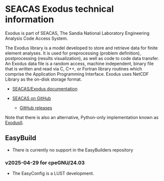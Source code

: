 # SEACAS Exodus technical information

Exodus is part of SEACAS, The Sandia National Laboratory Engineering Analysis Code 
Access System.

The Exodus library is a model developed to store and retrieve data for finite element analyses. 
It is used for preprocessing (problem definition), postprocessing (results visualization), 
as well as code to code data transfer. An Exodus data file is a random access, machine independent, 
binary file that is written and read via C, C++, or Fortran library routines which comprise the 
Application Programming Interface. Exodus uses NetCDF Library as the on-disk storage format.

-   [SEACAS/Exodus documentation](https://sandialabs.github.io/seacas-docs/sphinx/html/index.html)

-   [SEACAS on GitHub](https://github.com/sandialabs/seacas/)

    -   [GitHub releases](https://github.com/sandialabs/seacas/releases)
    
Note that there is also an alternative, Python-only implementation known as
[ExodusII](https://github.com/sandialabs/exodusii).

    
## EasyBuild

-   There is currently no support in the EasyBuilders repository


### v2025-04-29 for cpeGNU/24.03

-   The EasyConfig is a LUST development.

